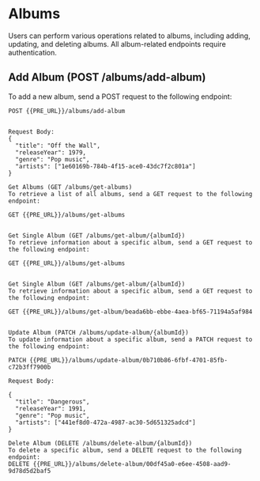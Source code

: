 # Albums

Users can perform various operations related to albums, including adding, updating, and deleting albums. All album-related endpoints require authentication.

## Add Album (POST /albums/add-album)

To add a new album, send a POST request to the following endpoint:

```http
POST {{PRE_URL}}/albums/add-album


Request Body:
{
  "title": "Off the Wall",
  "releaseYear": 1979,
  "genre": "Pop music",
  "artists": ["1e60169b-784b-4f15-ace0-43dc7f2c801a"]
}

Get Albums (GET /albums/get-albums)
To retrieve a list of all albums, send a GET request to the following endpoint:

GET {{PRE_URL}}/albums/get-albums


Get Single Album (GET /albums/get-album/{albumId})
To retrieve information about a specific album, send a GET request to the following endpoint:

GET {{PRE_URL}}/albums/get-albums


Get Single Album (GET /albums/get-album/{albumId})
To retrieve information about a specific album, send a GET request to the following endpoint:

GET {{PRE_URL}}/albums/get-album/beada6bb-ebbe-4aea-bf65-71194a5af984


Update Album (PATCH /albums/update-album/{albumId})
To update information about a specific album, send a PATCH request to the following endpoint:

PATCH {{PRE_URL}}/albums/update-album/0b710b86-6fbf-4701-85fb-c72b3ff7900b

Request Body:

{
  "title": "Dangerous",
  "releaseYear": 1991,
  "genre": "Pop music",
  "artists": ["441ef8d0-472a-4987-ac30-5d651325adcd"]
}

Delete Album (DELETE /albums/delete-album/{albumId})
To delete a specific album, send a DELETE request to the following endpoint:
DELETE {{PRE_URL}}/albums/delete-album/00df45a0-e6ee-4508-aad9-9d78d5d2baf5
